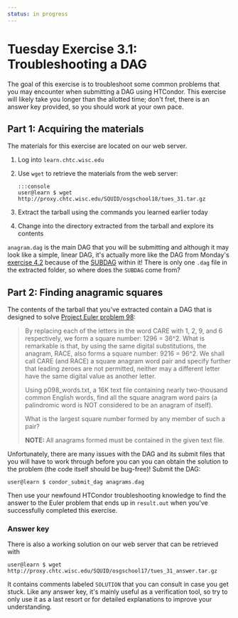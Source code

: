 ```yaml
---
status: in progress
---
```


Tuesday Exercise 3.1: Troubleshooting a DAG
===========================================

The goal of this exercise is to troubleshoot some common problems that you may encounter when submitting a DAG using
HTCondor.
This exercise will likely take you longer than the allotted time; don't fret, there is an answer key provided, so you
should work at your own pace.

Part 1: Acquiring the materials
-------------------------------

The materials for this exercise are located on our web server.

1.  Log into `learn.chtc.wisc.edu`
2.  Use `wget` to retrieve the materials from the web server:

        :::console
        user@learn $ wget http://proxy.chtc.wisc.edu/SQUID/osgschool18/tues_31.tar.gz

3.  Extract the tarball using the commands you learned earlier today
4.  Change into the directory extracted from the tarball and explore its contents

`anagram.dag` is the main DAG that you will be submitting and although it may look like a simple, linear DAG, it's
actually more like the DAG from Monday's [exercise 4.2](/materials/day1/part4-ex1-simple-dag.md) because of the
[SUBDAG](http://research.cs.wisc.edu/htcondor/manual/v8.6/2_10DAGMan_Applications.html#SECTION0031091100000000000000)
within it!
There is only one `.dag` file in the extracted folder, so where does the `SUBDAG` come from?

Part 2: Finding anagramic squares
---------------------------------

The contents of the tarball that you've extracted contain a DAG that is designed to solve
[Project Euler problem 98](https://projecteuler.net/problem=98):

> By replacing each of the letters in the word CARE with 1, 2, 9, and 6 respectively, we form a square number: 1296 =
> 36^2. What is remarkable is that, by using the same digital substitutions, the anagram, RACE, also forms a square
> number: 9216 = 96^2. We shall call CARE (and RACE) a square anagram word pair and specify further that leading zeroes
> are not permitted, neither may a different letter have the same digital value as another letter.
>
> Using p098_words.txt, a 16K text file containing nearly two-thousand common English words, find all the square 
> anagram word pairs (a palindromic word is NOT considered to be an anagram of itself).
>
> What is the largest square number formed by any member of such a pair?
>
> **NOTE:** All anagrams formed must be contained in the given text file.

Unfortunately, there are many issues with the DAG and its submit files that you will have to work through before you can
you can obtain the solution to the problem (the code itself should be bug-free)!
Submit the DAG:

```console
user@learn $ condor_submit_dag anagrams.dag
```

Then use your newfound HTCondor troubleshooting knowledge to find the answer to the Euler problem that ends up in
`result.out` when you've successfully completed this exercise.

### Answer key

There is also a working solution on our web server that can be retrieved with

``` console
user@learn $ wget http://proxy.chtc.wisc.edu/SQUID/osgschool17/tues_31_answer.tar.gz
```

It contains comments labeled `SOLUTION` that you can consult in case you get stuck.
Like any answer key, it's mainly useful as a verification tool, so try to only use it as a last resort or for detailed
explanations to improve your understanding.

